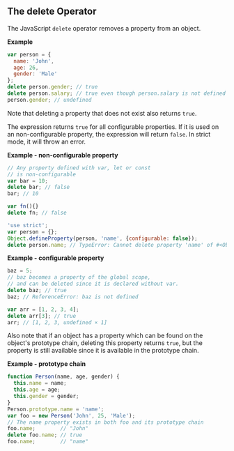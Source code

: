 ## The delete Operator

The JavaScript `delete` operator removes a property from an object.

**Example**

```javascript
var person = {
  name: 'John',
  age: 26,
  gender: 'Male'
};
delete person.gender; // true
delete person.salary; // true even though person.salary is not defined
person.gender; // undefined
```

Note that deleting a property that does not exist also returns `true`.

The expression returns `true` for all configurable properties. If it is used on an non-configurable property, the expression will return `false`. In strict mode, it will throw an error.

**Example - non-configurable property**

```javascript
// Any property defined with var, let or const
// is non-configurable
var bar = 10;
delete bar; // false
bar; // 10

var fn(){}
delete fn; // false

'use strict';
var person = {};
Object.defineProperty(person, 'name', {configurable: false});
delete person.name; // TypeError: Cannot delete property 'name' of #<Object>
```

**Example - configurable property**

```javascript
baz = 5;
// baz becomes a property of the global scope,
// and can be deleted since it is declared without var.
delete baz; // true
baz; // ReferenceError: baz is not defined

var arr = [1, 2, 3, 4];
delete arr[3]; // true
arr; // [1, 2, 3, undefined × 1]
```

Also note that if an object has a property which can be found on the object's prototype chain, deleting this property returns `true`, but the property is still available since it is available in the prototype chain.

**Example - prototype chain**

```javascript
function Person(name, age, gender) {
  this.name = name;
  this.age = age;
  this.gender = gender;
}
Person.prototype.name = 'name';
var foo = new Person('John', 25, 'Male');
// The name property exists in both foo and its prototype chain
foo.name;        // "John"
delete foo.name; // true
foo.name;        // "name"
```